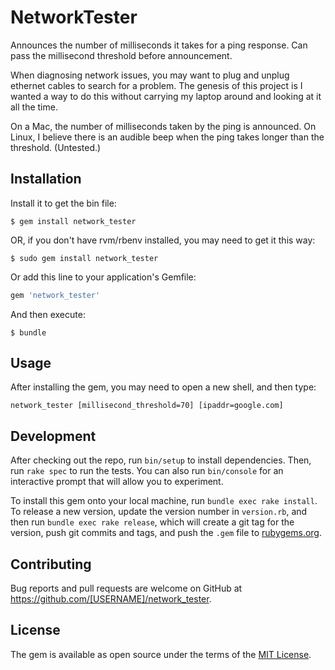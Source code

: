 # NetworkTester

Announces the number of milliseconds it takes for a ping response. Can pass the millisecond threshold before announcement.

When diagnosing network issues, you may want to plug and unplug ethernet cables to search for a problem. The genesis of this project is I wanted a way to do this without carrying my laptop around and looking at it all the time.

On a Mac, the number of milliseconds taken by the ping is announced. On Linux, I believe there is an audible beep when the ping takes longer than the threshold. (Untested.)

## Installation

Install it to get the bin file:

    $ gem install network_tester

OR, if you don't have rvm/rbenv installed, you may need to get it this way:

    $ sudo gem install network_tester

Or add this line to your application's Gemfile:

```ruby
gem 'network_tester'
```

And then execute:

    $ bundle

## Usage

After installing the gem, you may need to open a new shell, and then type:

    network_tester [millisecond_threshold=70] [ipaddr=google.com]

## Development

After checking out the repo, run `bin/setup` to install dependencies. Then, run `rake spec` to run the tests. You can also run `bin/console` for an interactive prompt that will allow you to experiment.

To install this gem onto your local machine, run `bundle exec rake install`. To release a new version, update the version number in `version.rb`, and then run `bundle exec rake release`, which will create a git tag for the version, push git commits and tags, and push the `.gem` file to [rubygems.org](https://rubygems.org).

## Contributing

Bug reports and pull requests are welcome on GitHub at https://github.com/[USERNAME]/network_tester.


## License

The gem is available as open source under the terms of the [MIT License](http://opensource.org/licenses/MIT).


